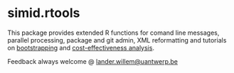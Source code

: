 # simid.rtools

This package provides extended R functions for comand line messages, parallel processing, package and git admin, XML reformatting and tutorials on [bootstrapping](https://github.com/lwillem/simid_rtools/tree/master/tutorial) and [cost-effectiveness analysis](https://github.com/lwillem/simid_rtools/tree/master/tutorial_cea).

Feedback always welcome @ lander.willem@uantwerp.be
